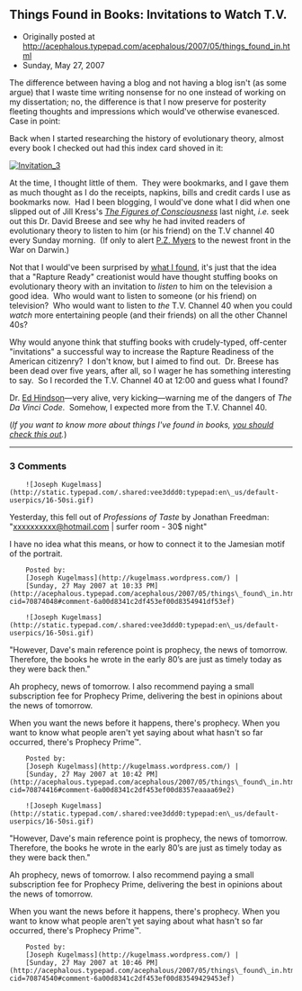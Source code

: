 ## Things Found in Books: Invitations to Watch T.V.

 * Originally posted at http://acephalous.typepad.com/acephalous/2007/05/things_found_in.html
 * Sunday, May 27, 2007



The difference between having a blog and not having a blog isn't (as some argue) that I waste time writing nonsense for no one instead of working on my dissertation; no, the difference is that I now preserve for posterity fleeting thoughts and impressions which would've otherwise evanesced.  Case in point: 

Back when I started researching the history of evolutionary theory, almost every book I checked out had this index card shoved in it:

[![Invitation\_3](http://acephalous.typepad.com/acephalous/images/2007/05/27/invitation\_3.jpg "Invitation\_3")](http://acephalous.typepad.com/photos/uncategorized/2007/05/27/invitation\_3.jpg)

At the time, I thought little of them.  They were bookmarks, and I gave them as much thought as I do the receipts, napkins, bills and credit cards I use as bookmarks now.  Had I been blogging, I would've done what I did when one slipped out of Jill Kress's _[The Figures of Consciousness](http://www.amazon.com/exec/obidos/ASIN/0415939798/diesekoschmar-20)_ last night, _i.e._ seek out this Dr. David Breese and see why he had invited readers of evolutionary theory to listen to him (or his friend) on the T.V channel 40 every Sunday morning.  (If only to alert [P.Z. Myers](http://scienceblogs.com/pharyngula/) to the newest front in the War on Darwin.)  

Not that I would've been surprised by [what I found](http://www.raptureready.com/who/Dave\_Breese.html), it's just that the idea that a "Rapture Ready" creationist would have thought stuffing books on evolutionary theory with an invitation to _listen_ to him on the television a good idea.  Who would want to listen to someone (or his friend) on television?  Who would want to listen to _the_ T.V. Channel 40 when you could _watch_ more entertaining people (and their friends) on all the other Channel 40s? 

Why would anyone think that stuffing books with crudely-typed, off-center "invitations" a successful way to increase the Rapture Readiness of the American citizenry?  I don't know, but I aimed to find out.  Dr. Breese has been dead over five years, after all, so I wager he has something interesting to say.  So I recorded the T.V. Channel 40 at 12:00 and guess what I found?  

Dr. [Ed Hindson](http://www.raptureready.com/who/Ed\_Hindson.html)—very alive, very kicking—warning me of the dangers of _The Da Vinci Code_.  Somehow, I expected more from the T.V. Channel 40.

(_If you want to know more about things I've found in books, [you should check this out](http://acephalous.typepad.com/acephalous/2005/10/who\_can\_write\_i.html)._)

		

* * *

### 3 Comments 

		

                
[]()

	

		![Joseph Kugelmass](http://static.typepad.com/.shared:vee3ddd0:typepad:en\_us/default-userpics/16-50si.gif)
	

	

		

Yesterday, this fell out of _Professions of Taste_ by Jonathan Freedman: "xxxxxxxxxx@hotmail.com | surfer room - 30$ night"

I have no idea what this means, or how to connect it to the Jamesian motif of the portrait.

	

		Posted by:
		[Joseph Kugelmass](http://kugelmass.wordpress.com/) |
		[Sunday, 27 May 2007 at 10:33 PM](http://acephalous.typepad.com/acephalous/2007/05/things\_found\_in.html?cid=70874048#comment-6a00d8341c2df453ef00d8354941df53ef)

[]()

	

		![Joseph Kugelmass](http://static.typepad.com/.shared:vee3ddd0:typepad:en\_us/default-userpics/16-50si.gif)
	

	

		

"However, Dave's main reference point is prophecy, the news of tomorrow. Therefore, the books he wrote in the early 80’s are just as timely today as they were back then."

Ah prophecy, news of tomorrow. I also recommend paying a small subscription fee for Prophecy Prime, delivering the best in opinions about the news of tomorrow.

When you want the news before it happens, there's prophecy. When you want to know what people aren't yet saying about what hasn't so far occurred, there's Prophecy Prime™.

	

		Posted by:
		[Joseph Kugelmass](http://kugelmass.wordpress.com/) |
		[Sunday, 27 May 2007 at 10:42 PM](http://acephalous.typepad.com/acephalous/2007/05/things\_found\_in.html?cid=70874416#comment-6a00d8341c2df453ef00d8357eaaaa69e2)

[]()

	

		![Joseph Kugelmass](http://static.typepad.com/.shared:vee3ddd0:typepad:en\_us/default-userpics/16-50si.gif)
	

	

		

"However, Dave's main reference point is prophecy, the news of tomorrow. Therefore, the books he wrote in the early 80’s are just as timely today as they were back then."

Ah prophecy, news of tomorrow. I also recommend paying a small subscription fee for Prophecy Prime, delivering the best in opinions about the news of tomorrow.

When you want the news before it happens, there's prophecy. When you want to know what people aren't yet saying about what hasn't so far occurred, there's Prophecy Prime™.

	

		Posted by:
		[Joseph Kugelmass](http://kugelmass.wordpress.com/) |
		[Sunday, 27 May 2007 at 10:46 PM](http://acephalous.typepad.com/acephalous/2007/05/things\_found\_in.html?cid=70874540#comment-6a00d8341c2df453ef00d83549429453ef)

		

        